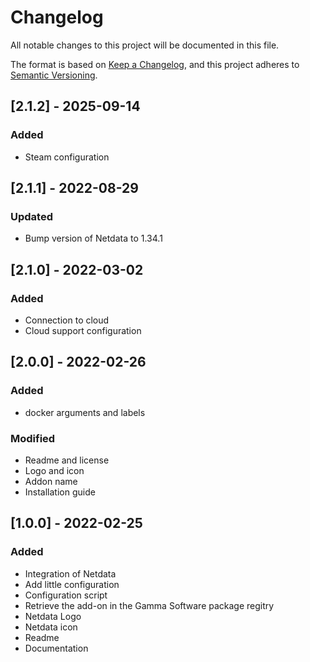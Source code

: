 <!-- https://developers.home-assistant.io/docs/add-ons/presentation#keeping-a-changelog -->

# Changelog

All notable changes to this project will be documented in this file.

The format is based on [Keep a Changelog](https://keepachangelog.com/en/1.0.0/),
and this project adheres to [Semantic Versioning](https://semver.org/spec/v2.0.0.html).


## [2.1.2] - 2025-09-14

### Added

- Steam configuration

## [2.1.1] - 2022-08-29

### Updated

- Bump version of Netdata to 1.34.1

## [2.1.0] - 2022-03-02

### Added

- Connection to cloud
- Cloud support configuration

## [2.0.0] - 2022-02-26

### Added

- docker arguments and labels

### Modified

- Readme and license
- Logo and icon
- Addon name
- Installation guide

## [1.0.0] - 2022-02-25

### Added

- Integration of Netdata
- Add little configuration
- Configuration script
- Retrieve the add-on in the Gamma Software package regitry
- Netdata Logo
- Netdata icon
- Readme
- Documentation
